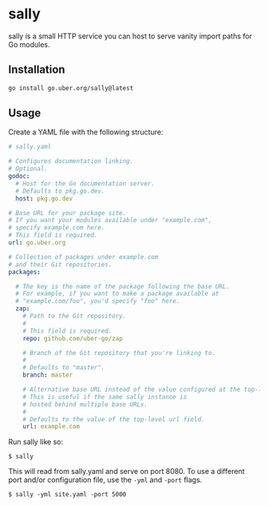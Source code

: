 # sally

sally is a small HTTP service you can host
to serve vanity import paths for Go modules.

## Installation

```bash
go install go.uber.org/sally@latest
```

## Usage

Create a YAML file with the following structure:

```yaml
# sally.yaml

# Configures documentation linking.
# Optional.
godoc:
  # Host for the Go documentation server.
  # Defaults to pkg.go.dev.
  host: pkg.go.dev

# Base URL for your package site.
# If you want your modules available under "example.com",
# specify example.com here.
# This field is required.
url: go.uber.org

# Collection of packages under example.com
# and their Git repositories.
packages:

  # The key is the name of the package following the base URL.
  # For example, if you want to make a package available at
  # "example.com/foo", you'd specify "foo" here.
  zap:
    # Path to the Git repository.
    #
    # This field is required.
    repo: github.com/uber-go/zap

    # Branch of the Git repository that you're linking to.
    #
    # Defaults to "master".
    branch: master

    # Alternative base URL instead of the value configured at the top-level.
    # This is useful if the same sally instance is
    # hosted behind multiple base URLs.
    #
    # Defaults to the value of the top-level url field.
    url: example.com
```

Run sally like so:

```shell
$ sally
```

This will read from sally.yaml and serve on port 8080.
To use a different port and/or configuration file,
use the `-yml` and `-port` flags.

```
$ sally -yml site.yaml -port 5000
```
